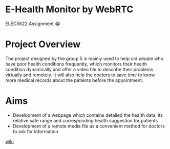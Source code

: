 # E-Health Monitor by WebRTC
ELEC5622 Assignment :joy:

# Project Overview
The project designed by the group 5 is mainly used to help old people who have poor health conditions frequently, which monitors their health condition dynamically and offer a video file to describe their problems virtually and remotely. It will also help the doctors to save time to know more medical records about the patients before the appointment.

# Aims
* Development of a webpage which contains detailed the health data, its relative safe range and corresponding health suggestion for patients
* Development of a remote media file as a convenient method for doctors to ask for information

[wiki](https://github.com/keli8990/ELEC5622/wiki)
